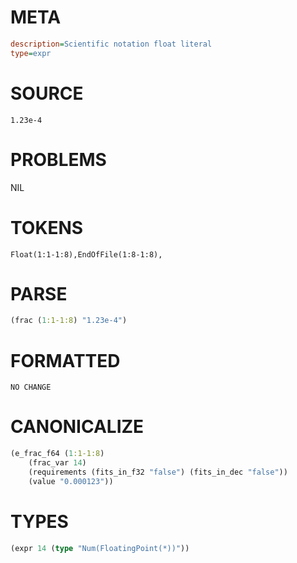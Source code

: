 # META
~~~ini
description=Scientific notation float literal
type=expr
~~~
# SOURCE
~~~roc
1.23e-4
~~~
# PROBLEMS
NIL
# TOKENS
~~~zig
Float(1:1-1:8),EndOfFile(1:8-1:8),
~~~
# PARSE
~~~clojure
(frac (1:1-1:8) "1.23e-4")
~~~
# FORMATTED
~~~roc
NO CHANGE
~~~
# CANONICALIZE
~~~clojure
(e_frac_f64 (1:1-1:8)
	(frac_var 14)
	(requirements (fits_in_f32 "false") (fits_in_dec "false"))
	(value "0.000123"))
~~~
# TYPES
~~~clojure
(expr 14 (type "Num(FloatingPoint(*))"))
~~~